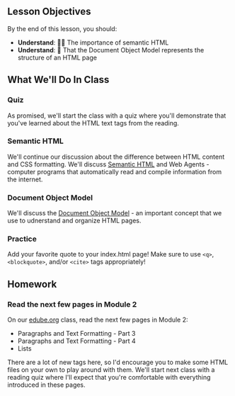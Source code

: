 ## Lesson Objectives
By the end of this lesson, you should:

- **Understand**: 👩‍💻 The importance of semantic HTML
- **Understand**: 🌲 That the Document Object Model represents the structure of an HTML page

## What We'll Do In Class

### Quiz
As promised, we'll start the class with a quiz where you'll demonstrate that you've learned about the HTML text tags from the reading.

### Semantic HTML
We'll continue our discussion about the difference between HTML content and CSS formatting. We'll discuss [Semantic HTML](https://en.wikipedia.org/wiki/Semantic_HTML) and Web Agents - computer programs that automatically read and compile information from the internet.

### Document Object Model
We'll discuss the [Document Object Model](https://en.wikipedia.org/wiki/Document_Object_Model) - an important concept that we use to udnerstand and organize HTML pages. 

### Practice
Add your favorite quote to your index.html page! Make sure to use `<q>`, `<blockquote>`, and/or `<cite>` tags appropriately!

## Homework

### Read the next few pages in Module 2
On our [edube.org](edube.org) class, read the next few pages in Module 2:

- Paragraphs and Text Formatting - Part 3
- Paragraphs and Text Formatting - Part 4
- Lists

There are a lot of new tags here, so I'd encourage you to make some HTML files on your own to play around with them. We'll start next class with a reading quiz where I'll expect that you're comfortable with everything introduced in these pages.